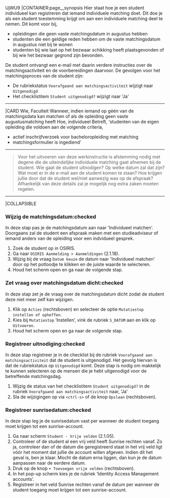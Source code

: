 UjWU9
|CONTAINER:page__synopsis
Hier staat hoe je een student individueel kan registreren dat iemand individuele matching doet. Dit doe je als een student toestemming krijgt om aan een individuele matching deel te nemen. Dit komt voor bij,

* opleidingen die geen vaste matchingsdatum in augustus hebben
* studenten die een geldige reden hebben om de vaste matchingsdatum in augustus niet bij te wonen
* studenten bij wie laat op het bezwaar schikking heeft plaatsgevonden of bij wie het bezwaar gegrond zijn bevonden.

De student ontvangt een e-mail met daarin verdere instructies over de matchingsactiviteit en de voorbereidingen daarvoor. De gevolgen voor het matchingsproces van de student zijn:

* De rubriekstatus `Voorafgaand aan matchingsactiviteit` wijzigt naar `Uitgenodigd`
* Het checklistitem `Student uitgenodigd?` wijzigt naar 'Ja'
_____
|CARD
Wie, Faculteit
Wanneer, indien iemand op géén van de matchingsdata kan matchen of als de opleiding geen vaste augustusmatching heeft
Hoe, individueel
Betreft, 'studenten van de eigen opleiding die voldoen aan de volgende criteria,

* actief inschrijfverzoek voor bacheloropleiding met matching
* matchingsformulier is ingediend'
_____
> Voor het uitvoeren van deze werkinstructie is afstemming nodig met degene die de uiteindelijke individuele matching gaat afnemen bij de student. Wie gaat de student uitnodigen? Op welke datum zal dat zijn? Wat moet er in de e-mail aan de student komen te staan? Hoe krijgen jullie door dat de student wel/niet aanwezig was op de afspraak? Afhankelijk van deze details zal je mogelijk nog extra zaken moeten regelen.

_____
|COLLAPSIBLE
### Wijzig de matchingsdatum:checked
In deze stap pas je de matchingsdatum aan naar 'Individueel matchen'. Doorgaans zal de student een afspraak maken met een studieadviseur of iemand anders van de opleiding voor een indvidueel gesprek.

1. Zoek de student op in OSIRIS.
1. Ga naar `OSIRIS Aanmelding > Aanmeldingen` (2.1.18).
1. Wijzig bij de vraag `Datum keuze` de datum naar 'Individueel matchen' door op het potloodje te klikken en de juiste waarde te selecteren.
1. Houd het scherm open en ga naar de volgende stap.

### Zet vraag over matchingsdatum dicht:checked
In deze stap zet je de vraag over de matchingsdatum dicht zodat de student deze niet meer zelf kan wijzigen.

1. Klik op `Acties` (rechtsboven) en selecteer de optie `Mutatiestop instellen of opheffen`.
1. Kies bij `Mutatiestop` ‘Instellen’, vink de rubriek `S_DATUM` aan en klik op `Uitvoeren`.
1. Houd het scherm open en ga naar de volgende stap.

### Registreer uitnodiging:checked
In deze stap registreer je in de checklist bij de rubriek `Voorafgaand aan matchingsactiviteit` dat de student is uitgenodigd. Het gevolg hiervan is dat de rubriekstatus op `Uitgenodigd` komt. Deze stap is nodig om makkelijk te kunnen selecteren op de mensen die je hebt uitgenodigd voor de betreffende matchingsdag.

1. Wijzig de status van het checklistitem `Student uitgenodigd?` in de rubriek `Voorafgaand aan matchingsactiviteit` naar, 'Ja'
1. Sla de wijzigingen op via `<ctrl-s>` of de knop `Opslaan` (rechtsboven).

### Registreer sunrisedatum:checked
In deze stap leg je de sunrisedatum vast per wanneer de student toegang moet krijgen tot een sunrise-account.

1. Ga naar scherm `Student - Vrije velden` (2.1.05).
1. Controleer of de student al een vrij veld heeft Sunrise rechten vanaf. Zo ja, controleer dan of de datum die geregistreerd staat in het vrij veld ligt vóór het moment dat jullie de account willen afgeven. Indien dit het geval is, ben je klaar. Mocht de datum erna liggen, dan kun je de datum aanpassen naar de eerdere datum.
1. Druk op de knop `+ Toevoegen vrije velden` (rechtsboven).
1. In het pop-up scherm kies je de rubriek ‘Identity Access Management accounts’.
1. Registreer in het veld Sunrise rechten vanaf de datum per wanneer de student toegang moet krijgen tot een sunrise-account.
